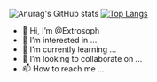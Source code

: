 ![Anurag's GitHub stats](https://github-readme-stats.vercel.app/api?username=Extrosoph&show_icons=true&theme=cobalt)
[![Top Langs](https://github-readme-stats.vercel.app/api/top-langs/?username=Extrosoph)](https://github.com/anuraghazra/github-readme-stats)


- 👋 Hi, I’m @Extrosoph
- 👀 I’m interested in ...
- 🌱 I’m currently learning ...
- 💞️ I’m looking to collaborate on ...
- 📫 How to reach me ...

<!---
Extrosoph/Extrosoph is a ✨ special ✨ repository because its `README.md` (this file) appears on your GitHub profile.
You can click the Preview link to take a look at your changes.
--->
